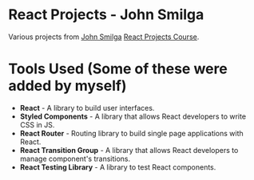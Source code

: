 # React Projects - John Smilga

Various projects from [John Smilga](https://github.com/john-smilga) [React Projects Course](https://www.udemy.com/course/react-tutorial-and-projects-course/).

# Tools Used (Some of these were added by myself)

- **React** - A library to build user interfaces.
- **Styled Components** - A library that allows React developers to write CSS in JS.
- **React Router** - Routing library to build single page applications with React.
- **React Transition Group** - A library that allows React developers to manage component's transitions.
- **React Testing Library** - A library to test React components.

